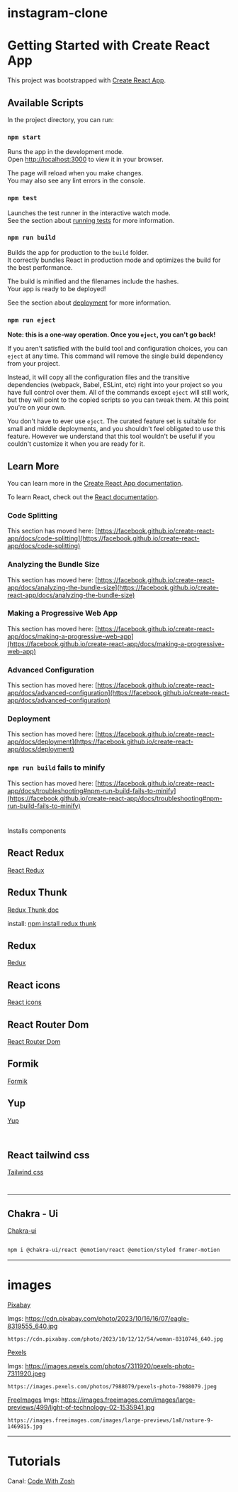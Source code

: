 # instagram-clone
# Getting Started with Create React App

This project was bootstrapped with [Create React App](https://github.com/facebook/create-react-app).

## Available Scripts

In the project directory, you can run:

### `npm start`

Runs the app in the development mode.\
Open [http://localhost:3000](http://localhost:3000) to view it in your browser.

The page will reload when you make changes.\
You may also see any lint errors in the console.

### `npm test`

Launches the test runner in the interactive watch mode.\
See the section about [running tests](https://facebook.github.io/create-react-app/docs/running-tests) for more information.

### `npm run build`

Builds the app for production to the `build` folder.\
It correctly bundles React in production mode and optimizes the build for the best performance.

The build is minified and the filenames include the hashes.\
Your app is ready to be deployed!

See the section about [deployment](https://facebook.github.io/create-react-app/docs/deployment) for more information.

### `npm run eject`

**Note: this is a one-way operation. Once you `eject`, you can't go back!**

If you aren't satisfied with the build tool and configuration choices, you can `eject` at any time. This command will remove the single build dependency from your project.

Instead, it will copy all the configuration files and the transitive dependencies (webpack, Babel, ESLint, etc) right into your project so you have full control over them. All of the commands except `eject` will still work, but they will point to the copied scripts so you can tweak them. At this point you're on your own.

You don't have to ever use `eject`. The curated feature set is suitable for small and middle deployments, and you shouldn't feel obligated to use this feature. However we understand that this tool wouldn't be useful if you couldn't customize it when you are ready for it.

## Learn More

You can learn more in the [Create React App documentation](https://facebook.github.io/create-react-app/docs/getting-started).

To learn React, check out the [React documentation](https://reactjs.org/).

### Code Splitting

This section has moved here: [https://facebook.github.io/create-react-app/docs/code-splitting](https://facebook.github.io/create-react-app/docs/code-splitting)

### Analyzing the Bundle Size

This section has moved here: [https://facebook.github.io/create-react-app/docs/analyzing-the-bundle-size](https://facebook.github.io/create-react-app/docs/analyzing-the-bundle-size)

### Making a Progressive Web App

This section has moved here: [https://facebook.github.io/create-react-app/docs/making-a-progressive-web-app](https://facebook.github.io/create-react-app/docs/making-a-progressive-web-app)

### Advanced Configuration

This section has moved here: [https://facebook.github.io/create-react-app/docs/advanced-configuration](https://facebook.github.io/create-react-app/docs/advanced-configuration)

### Deployment

This section has moved here: [https://facebook.github.io/create-react-app/docs/deployment](https://facebook.github.io/create-react-app/docs/deployment)

### `npm run build` fails to minify

This section has moved here: [https://facebook.github.io/create-react-app/docs/troubleshooting#npm-run-build-fails-to-minify](https://facebook.github.io/create-react-app/docs/troubleshooting#npm-run-build-fails-to-minify)


#

Installs components

## React Redux

[React Redux](https://react-redux.js.org/introduction/getting-started)

## Redux Thunk

[Redux Thunk doc](https://redux.js.org/usage/writing-logic-thunks)

install:
    [npm install redux thunk](https://www.npmjs.com/package/redux-thunk)

## Redux

[Redux](https://redux.js.org/introduction/getting-started)

## React icons

[React icons](https://react-icons.github.io/react-icons/)

## React Router Dom

[React Router Dom](https://www.npmjs.com/package/react-router-dom)

## Formik

[Formik](https://formik.org/docs/overview)

## Yup

[Yup](https://formik.org/docs/guides/validation)

```sh



```

## React tailwind css

[Tailwind css](https://tailwindcss.com/docs/guides/create-react-app)

```sh



```

<hr>


## Chakra - Ui

[Chakra-ui](https://chakra-ui.com/getting-started)

```sh

npm i @chakra-ui/react @emotion/react @emotion/styled framer-motion

```

<hr>


# images 

[Pixabay](https://pixabay.com/pt/)

Imgs:
    https://cdn.pixabay.com/photo/2023/10/16/16/07/eagle-8319555_640.jpg

    https://cdn.pixabay.com/photo/2023/10/12/12/54/woman-8310746_640.jpg


[Pexels](https://www.pexels.com/pt-br/)

Imgs:
    https://images.pexels.com/photos/7311920/pexels-photo-7311920.jpeg

    https://images.pexels.com/photos/7988079/pexels-photo-7988079.jpeg

[FreeImages](https://www.freeimages.com/pt/)
Imgs:
    https://images.freeimages.com/images/large-previews/499/light-of-technology-02-1535941.jpg

    https://images.freeimages.com/images/large-previews/1a8/nature-9-1469815.jpg

<hr>



# Tutorials 

Canal:
    [Code With Zosh](https://www.youtube.com/@codwithzosh)

